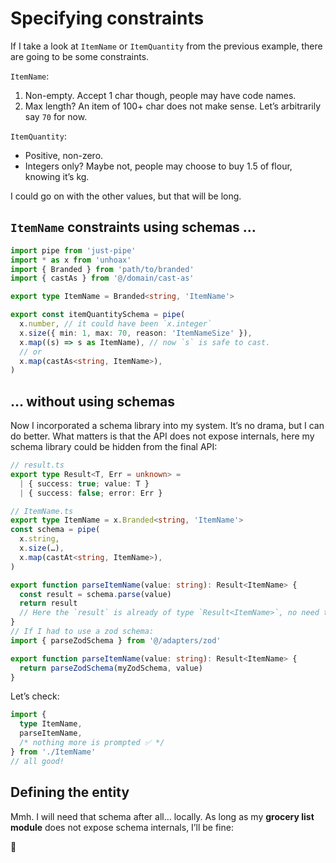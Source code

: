 # Specifying constraints

If I take a look at `ItemName` or `ItemQuantity` from the previous example, there are going to be some constraints.

`ItemName`:

1. Non-empty. Accept 1 char though, people may have code names.
2. Max length? An item of 100+ char does not make sense. Let’s arbitrarily say `70` for now.

`ItemQuantity`:

- Positive, non-zero.
- Integers only? Maybe not, people may choose to buy 1.5 of flour, knowing it’s kg.

I could go on with the other values, but that will be long.

## `ItemName` constraints using schemas …

```ts
import pipe from 'just-pipe'
import * as x from 'unhoax'
import { Branded } from 'path/to/branded'
import { castAs } from '@/domain/cast-as'

export type ItemName = Branded<string, 'ItemName'>

export const itemQuantitySchema = pipe(
  x.number, // it could have been `x.integer`
  x.size({ min: 1, max: 70, reason: 'ItemNameSize' }),
  x.map((s) => s as ItemName), // now `s` is safe to cast.
  // or
  x.map(castAs<string, ItemName>),
)
```

## … without using schemas

Now I incorporated a schema library into my system. It’s no drama, but I can do better. What matters is that the API does not expose internals, here my schema library could be hidden from the final API:

```ts
// result.ts
export type Result<T, Err = unknown> =
  | { success: true; value: T }
  | { success: false; error: Err }

// ItemName.ts
export type ItemName = x.Branded<string, 'ItemName'>
const schema = pipe(
  x.string,
  x.size(…),
  x.map(castAt<string, ItemName>),
)

export function parseItemName(value: string): Result<ItemName> {
  const result = schema.parse(value)
  return result
  // Here the `result` is already of type `Result<ItemName>`, no need to retype it
}
// If I had to use a zod schema:
import { parseZodSchema } from '@/adapters/zod'

export function parseItemName(value: string): Result<ItemName> {
  return parseZodSchema(myZodSchema, value)
}
```

Let’s check:

```ts
import {
  type ItemName,
  parseItemName,
  /* nothing more is prompted ✅ */
} from './ItemName'
// all good!
```

## Defining the entity

Mmh. I will need that schema after all… locally. As long as my **grocery list module** does not expose schema internals, I’ll be fine:

<!-- TODO: -->

🚧
